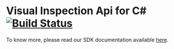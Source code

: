 Visual Inspection Api for C# [![Build Status](https://travis-ci.org/hacarus/HacarusVisualInspectionApi.svg?branch=master)](https://travis-ci.org/hacarus/HacarusVisualInspectionApi)
===
To know more, please read our SDK documentation available [here](https://hacarus.github.io/HacarusVisualInspectionApi/).